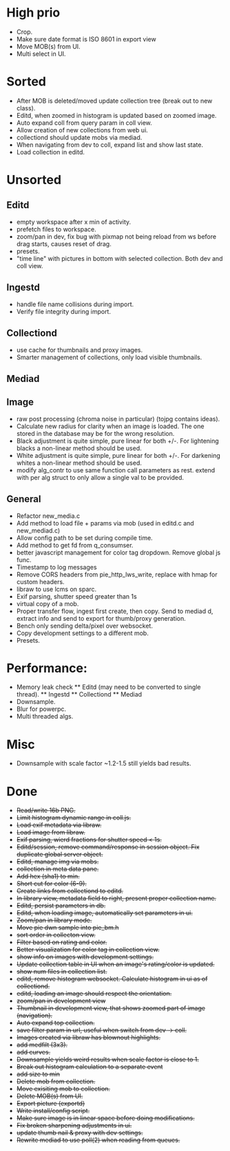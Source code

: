 # High prio
* Crop.
* Make sure date format is ISO 8601 in export view
* Move MOB(s) from UI.
* Multi select in UI.

# Sorted
* After MOB is deleted/moved update collection tree (break out to new
  class).
* Editd, when zoomed in histogram is updated based on zoomed image.
* Auto expand coll from query param in coll view.
* Allow creation of new collections from web ui.
* collectiond should update mobs via mediad.
* When navigating from dev to coll, expand list and show last state.
* Load collection in editd.

# Unsorted

## Editd
* empty workspace after x min of activity.
* prefetch files to workspace.
* zoom/pan in dev, fix bug with pixmap not being reload from ws before
  drag starts, causes reset of drag.
* presets.
* "time line" with pictures in bottom with selected collection. Both
  dev and coll view.

## Ingestd
* handle file name collisions during import.
* Verify file integrity during import.

## Collectiond
* use cache for thumbnails and proxy images.
* Smarter management of collections, only load visible thumbnails.

## Mediad

## Image
* raw post processing (chroma noise in particular) (tojpg contains ideas).
* Calculate new radius for clarity when an image is loaded. The one
  stored in the database may be for the wrong resolution.
* Black adjustment is quite simple, pure linear for both +/-. For
  lightening blacks a non-linear method should be used.
* White adjustment is quite simple, pure linear for both +/-. For
  darkening whites a non-linear method should be used.
* modify alg_contr to use same function call parameters as rest.
  extend with per alg struct to only allow a single val to be provided.

## General
* Refactor new_media.c
* Add method to load file + params via mob (used in editd.c and new_mediad.c)
* Allow config path to be set during compile time.
* Add method to get fd from q_consumser.
* better javascript management for color tag dropdown. Remove global
  js func.
* Timestamp to log messages
* Remove CORS headers from pie_http_lws_write, replace with hmap for
  custom headers.
* libraw to use lcms on sparc.
* Exif parsing, shutter speed greater than 1s
* virtual copy of a mob.
* Proper transfer flow, ingest first create, then copy. Send to mediad
  d, extract info and send to export for thumb/proxy generation.
* Bench only sending delta/pixel over websocket.
* Copy development settings to a different mob.
* Presets.

# Performance:
* Memory leak check
** Editd (may need to be converted to single thread).
** Ingestd
** Collectiond
** Mediad
* Downsample.
* Blur for powerpc.
* Multi threaded algs.

# Misc
* Downsample with scale factor ~1.2-1.5 still yields bad results.

# Done

* ~~Read/write 16b PNG.~~
* ~~Limit histogram dynamic range in coll.js.~~
* ~~Load exif metadata via libraw.~~
* ~~Load image from libraw.~~
* ~~Exif parsing, wierd fractions for shutter speed < 1s.~~
* ~~Editd/session, remove command/response in session object.
  Fix duplicate global server object.~~
* ~~Editd, manage img via mobs.~~
* ~~collection in meta data pane.~~
* ~~Add hex (sha1) to min.~~
* ~~Short cut for color (6-9).~~
* ~~Create links from collectiond to editd.~~
* ~~In library view, metadata field to right, present proper collection
  name.~~
* ~~Editd, persist parameters in db.~~
* ~~Editd, when loading image, automatically set parameters in ui.~~
* ~~Zoom/pan in library mode.~~
* ~~Move pie dwn sample into pie_bm.h~~
* ~~sort order in collecton view.~~
* ~~Filter based on rating and color.~~
* ~~Better visualization for color tag in collection view.~~
* ~~show info on images with development settings.~~
* ~~Update collection table in UI when an image's rating/color is updated.~~
* ~~show num files in collection list.~~
* ~~editd, remove histogram websocket. Calculate histogram in ui as of
  collectiond.~~
* ~~editd, loading an image should respect the orientation.~~
* ~~zoom/pan in development view~~
* ~~Thumbnail in development view, that shows zoomed part of image (navigation).~~
* ~~Auto expand top collection.~~
* ~~save filter param in url, useful when switch from dev -> coll.~~
* ~~Images created via libraw has blownout highlights.~~
* ~~add medfilt (3x3).~~
* ~~add curves.~~
* ~~Downsample yields weird results when scale factor is close to 1.~~
* ~~Break out histogram calculation to a separate event~~
* ~~add size to min~~
* ~~Delete mob from collection.~~
* ~~Move exisiting mob to collection.~~
* ~~Delete MOB(s) from UI.~~
* ~~Export picture (exportd)~~
* ~~Write install/config script.~~
* ~~Make sure image is in linear space before doing modifications.~~
* ~~Fix broken sharpening adjustments in ui.~~
* ~~update thumb nail & proxy with dev settings.~~
* ~~Rewrite mediad to use poll(2) when reading from queues.~~
